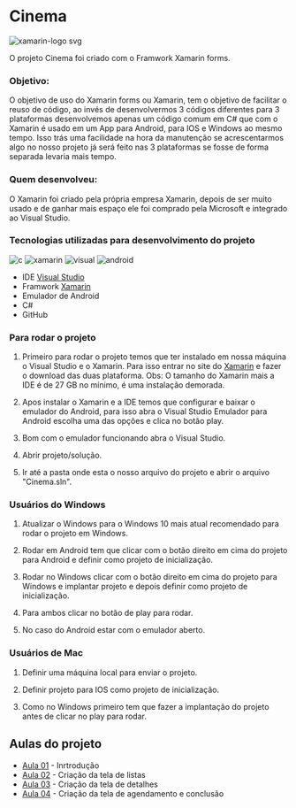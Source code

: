 # Cinema

![xamarin-logo svg](https://user-images.githubusercontent.com/22719369/27261361-e08dfd62-5417-11e7-84d4-25c9e06a0011.png)


O projeto Cinema foi criado com o Framwork Xamarin forms.



### Objetivo:

O objetivo de uso do Xamarin forms ou Xamarin, tem o objetivo de facilitar o reuso de código, ao invés de desenvolvermos 3 códigos diferentes para 3 plataformas desenvolvemos apenas um código comum em C# que com o Xamarin é usado em um App para Android, para IOS e Windows ao mesmo tempo. Isso trás uma facilidade na hora da manutenção se acrescentarmos algo no nosso projeto já será feito nas 3 plataformas se fosse de forma separada levaria mais tempo.

### Quem desenvolveu:

O Xamarin foi criado pela própria empresa Xamarin, depois de ser muito usado e de ganhar mais espaço ele foi comprado pela Microsoft e integrado ao Visual Studio.

### Tecnologias utilizadas para desenvolvimento do projeto
![c](https://user-images.githubusercontent.com/22719369/27261437-691c8c56-5419-11e7-84ce-6813010162ce.jpeg) ![xamarin](https://user-images.githubusercontent.com/22719369/27261440-70ec158c-5419-11e7-99b7-daa94b46be25.jpeg)  ![visual](https://user-images.githubusercontent.com/22719369/27261441-754b8c7a-5419-11e7-82c0-0f571c20b160.jpeg) ![android](https://user-images.githubusercontent.com/22719369/27261450-a7f00cbe-5419-11e7-84d8-2620b6d3ea9e.jpeg)



 * IDE [Visual Studio](https://www.visualstudio.com/)
 * Framwork [Xamarin](https://www.xamarin.com/) 
 * Emulador de Android
 * C#
 * GitHub
 
 ### Para rodar o projeto
 
 1. Primeiro para rodar o projeto temos que ter instalado em nossa máquina o Visual Studio e o Xamarin. Para isso entrar no site do [Xamarin](https://www.xamarin.com/) e fazer o download das duas plataforma.
 Obs: O tamanho do Xamarin mais a IDE é de 27 GB no mínimo, é uma instalação demorada.
 
 1. Apos instalar o Xamarin e a IDE temos que configurar e baixar o emulador do Android, para isso abra o Visual Studio Emulador para Android escolha uma das opções e clica no botão play.
 
 1. Bom com o emulador funcionando abra o Visual Studio.
 
 1. Abrir projeto/solução.
 
 1. Ir até a pasta onde esta o nosso arquivo do projeto e abrir o arquivo "Cinema.sln".
 
 ### Usuários do Windows
 
 1. Atualizar o Windows para o Windows 10 mais atual recomendado para rodar o projeto em Windows.
 
 1. Rodar em Android tem que clicar com o botão direito em cima do projeto para Android e definir como projeto de inicialização.
 
 1. Rodar no Windows clicar com o botão direito em cima do projeto para Windows e implantar projeto e depois definir como projeto de inicialização.
 
 1. Para ambos clicar no botão de play para rodar.
 
 1. No caso do Android estar com o emulador aberto.
 
 ### Usuários de Mac
 
 1. Definir uma máquina local para enviar o projeto.
 
 1. Definir projeto para IOS como projeto de inicialização.
  
 1. Como no Windows primeiro tem que fazer a implantação do projeto antes de clicar no play para rodar.
 
 
 ## Aulas do projeto
 
 * [Aula 01](https://www.youtube.com/watch?v=wvR2axsOi40&t=58s) - Inrtrodução
 * [Aula 02](https://www.youtube.com/watch?v=LamsByjwK5I&t=274s) - Criação da tela de listas
 * [Aula 03](https://www.youtube.com/watch?v=dNq2k1Gp4QU) - Criação da tela de detalhes
 * [Aula 04](https://www.youtube.com/watch?v=BGeWZVIw8Ss) - Criação da tela de agendamento e conclusão 
 
 
